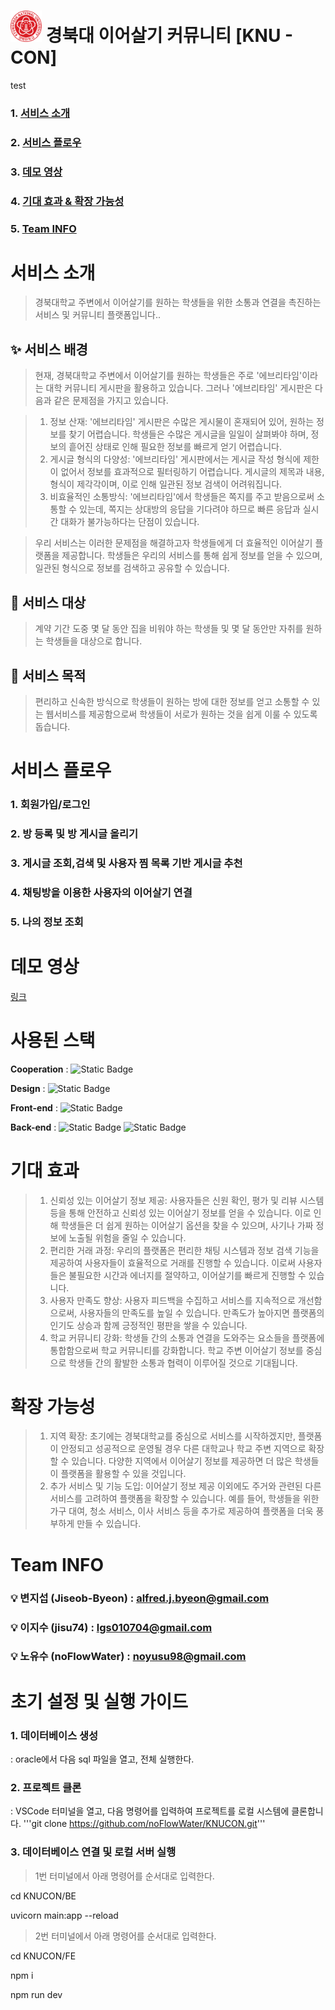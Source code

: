 # <img src="knu_logo.svg" width="50" height="50"> 경북대 이어살기 커뮤니티 [KNU - CON]



test

### 1. [서비스 소개](notion://www.notion.so/928bf1591414452798c30e166d1b8d69#%EC%84%9C%EB%B9%84%EC%8A%A4-%EC%86%8C%EA%B0%9C)

### 2. [서비스 플로우](notion://www.notion.so/928bf1591414452798c30e166d1b8d69#%EC%84%9C%EB%B9%84%EC%8A%A4-%ED%94%8C%EB%A1%9C%EC%9A%B0)

### 3. [데모 영상](notion://www.notion.so/928bf1591414452798c30e166d1b8d69#%EB%8D%B0%EB%AA%A8-%EC%98%81%EC%83%81)

### 4. [기대 효과 & 확장 가능성](notion://www.notion.so/928bf1591414452798c30e166d1b8d69#%EA%B8%B0%EB%8C%80-%ED%9A%A8%EA%B3%BC-&-%ED%99%95%EC%9E%A5-%EA%B0%80%EB%8A%A5%EC%84%B1)

### 5. [Team INFO](notion://www.notion.so/928bf1591414452798c30e166d1b8d69#team-info)

# 서비스 소개

> 경북대학교 주변에서 이어살기를 원하는 학생들을 위한 소통과 연결을 촉진하는 서비스 및 커뮤니티 플랫폼입니다..

## ✨ 서비스 배경

> 현재, 경북대학교 주변에서 이어살기를 원하는 학생들은 주로 '에브리타임'이라는 대학 커뮤니티 게시판을 활용하고 있습니다. 그러나 '에브리타임' 게시판은 다음과 같은 문제점을 가지고 있습니다.

> 1. 정보 산재: '에브리타임' 게시판은 수많은 게시물이 혼재되어 있어, 원하는 정보를 찾기 어렵습니다. 학생들은 수많은 게시글을 일일이 살펴봐야 하며, 정보의 흩어진 상태로 인해 필요한 정보를 빠르게 얻기 어렵습니다.
> 2. 게시글 형식의 다양성: '에브리타임' 게시판에서는 게시글 작성 형식에 제한이 없어서 정보를 효과적으로 필터링하기 어렵습니다. 게시글의 제목과 내용, 형식이 제각각이며, 이로 인해 일관된 정보 검색이 어려워집니다.
> 3. 비효율적인 소통방식: '에브리타임'에서 학생들은 쪽지를 주고 받음으로써 소통할 수 있는데, 쪽지는 상대방의 응답을 기다려야 하므로 빠른 응답과 실시간 대화가 불가능하다는 단점이 있습니다.

> 우리 서비스는 이러한 문제점을 해결하고자 학생들에게 더 효율적인 이어살기 플랫폼을 제공합니다. 학생들은 우리의 서비스를 통해 쉽게 정보를 얻을 수 있으며, 일관된 형식으로 정보를 검색하고 공유할 수 있습니다.

## 🎯 서비스 대상

> 계약 기간 도중 몇 달 동안 집을 비워야 하는 학생들 및 몇 달 동안만 자취를 원하는 학생들을 대상으로 합니다.

## 🚀 서비스 목적

> 편리하고 신속한 방식으로 학생들이 원하는 방에 대한 정보를 얻고 소통할 수 있는 웹서비스를 제공함으로써 학생들이 서로가 원하는 것을 쉽게 이룰 수 있도록 돕습니다.


# 서비스 플로우

### 1. 회원가입/로그인

### 2. 방 등록 및 방 게시글 올리기

### 3. 게시글 조회,검색 및 사용자 찜 목록 기반 게시글 추천

### 4. 채팅방을 이용한 사용자의 이어살기 연결

### 5. 나의 정보 조회

# 데모 영상

[링크](notion://www.notion.so/%EB%A7%81%ED%81%AC)

# 사용된 스택

**Cooperation** :
<img alt="Static Badge" src="https://img.shields.io/badge/Github-%23181717?style=for-the-badge&logo=Github&logoColor=white">

**Design** :
<img alt="Static Badge" src="https://img.shields.io/badge/Figma-%23F24E1E?style=for-the-badge&logo=Figma&logoColor=white">

**Front-end** :
<img alt="Static Badge" src="https://img.shields.io/badge/Svelte-%23FF3E00?style=for-the-badge&logo=Svelte&logoColor=white">

**Back-end** :
<img alt="Static Badge" src="https://img.shields.io/badge/Fastapi-%23009688?style=for-the-badge&logo=Fastapi&logoColor=white">
<img alt="Static Badge" src="https://img.shields.io/badge/Oracle-%23F80000?style=for-the-badge&logo=Oracle&logoColor=white">


# 기대 효과

> 1. 신뢰성 있는 이어살기 정보 제공: 사용자들은 신원 확인, 평가 및 리뷰 시스템 등을 통해 안전하고 신뢰성 있는 이어살기 정보를 얻을 수 있습니다. 이로 인해 학생들은 더 쉽게 원하는 이어살기 옵션을 찾을 수 있으며, 사기나 가짜 정보에 노출될 위험을 줄일 수 있습니다.
> 2. 편리한 거래 과정: 우리의 플랫폼은 편리한 채팅 시스템과 정보 검색 기능을 제공하여 사용자들이 효율적으로 거래를 진행할 수 있습니다. 이로써 사용자들은 불필요한 시간과 에너지를 절약하고, 이어살기를 빠르게 진행할 수 있습니다.
> 3. 사용자 만족도 향상: 사용자 피드백을 수집하고 서비스를 지속적으로 개선함으로써, 사용자들의 만족도를 높일 수 있습니다. 만족도가 높아지면 플랫폼의 인기도 상승과 함께 긍정적인 평판을 쌓을 수 있습니다.
> 4. 학교 커뮤니티 강화: 학생들 간의 소통과 연결을 도와주는 요소들을 플랫폼에 통합함으로써 학교 커뮤니티를 강화합니다. 학교 주변 이어살기 정보를 중심으로 학생들 간의 활발한 소통과 협력이 이루어질 것으로 기대됩니다.

# 확장 가능성

> 1. 지역 확장: 초기에는 경북대학교를 중심으로 서비스를 시작하겠지만, 플랫폼이 안정되고 성공적으로 운영될 경우 다른 대학교나 학교 주변 지역으로 확장할 수 있습니다. 다양한 지역에서 이어살기 정보를 제공하면 더 많은 학생들이 플랫폼을 활용할 수 있을 것입니다.
> 2. 추가 서비스 및 기능 도입: 이어살기 정보 제공 이외에도 주거와 관련된 다른 서비스를 고려하여 플랫폼을 확장할 수 있습니다. 예를 들어, 학생들을 위한 가구 대여, 청소 서비스, 이사 서비스 등을 추가로 제공하여 플랫폼을 더욱 풍부하게 만들 수 있습니다.

# Team INFO

### 💡 변지섭 (Jiseob-Byeon) : [alfred.j.byeon@gmail.com](mailto:alfred.j.byeon@gmail.com)

### 💡 이지수 (jisu74) : [lgs010704@gmail.com](mailto:lgs010704@gmail.com)

### 💡 노유수 (noFlowWater) : [noyusu98@gmail.com](mailto:noyusu98@gmail.com)


# 초기 설정 및 실행 가이드

### 1. 데이터베이스 생성
: oracle에서 다음 sql 파일을 열고, 전체 실행한다.

### 2. 프로젝트 클론
: VSCode 터미널을 열고, 다음 명령어를 입력하여 프로젝트를 로컬 시스템에 클론합니다.
'''git clone https://github.com/noFlowWater/KNUCON.git'''

### 3. 데이터베이스 연결 및 로컬 서버 실행
> 1번 터미널에서 아래 명령어를 순서대로 입력한다.

cd KNUCON/BE

uvicorn main:app --reload

> 2번 터미널에서 아래 명령어를 순서대로 입력한다.
> 
cd KNUCON/FE

npm i

npm run dev
